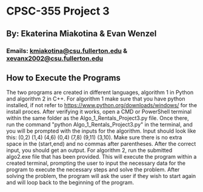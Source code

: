# CPSC-355 Project 3
## By: Ekaterina Miakotina & Evan Wenzel
### Emails: kmiakotina@csu.fullerton.edu & xevanx2002@csu.fullerton.edu

## How to Execute the Programs
The two programs are created in different languages, algorithm 1 in Python and algorithm 2 in C++. For algorithm 1 make sure that you have python installed, if not refer to https://www.python.org/downloads/windows/ for the install proces. After verifying it works, open a CMD or PowerShell terminal within the same folder as the Algo_1_Rentals_Project3.py file. Once there, run the command "python Algo_1_Rentals_Project3.py" in the terminal, and you will be prompted with the inputs for the algorithm. Input should look like this: (0,2) (1,4) (4,6) (0,4) (7,8) (9,11) (3,10). Make sure there is no extra space in the (start,end) and no commas after parentheses. After the correct input, you should get an output. For algorithm 2, run the submitted algo2.exe file that has been provided. This will execute the program within a created terminal, prompting the user to input the necessary data for the program to execute the necessary steps and solve the problem. After solving the problem, the program will ask the user if they wish to start again and will loop back to the beginning of the program.
